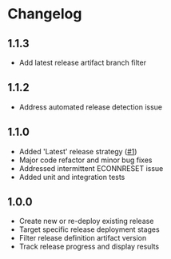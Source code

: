 # Changelog

## 1.1.3

- Add latest release artifact branch filter

## 1.1.2

- Address automated release detection issue

## 1.1.0

- Added 'Latest' release strategy ([#1](https://github.com/dmitryserbin/orchestrator/issues/1))
- Major code refactor and minor bug fixes
- Addressed intermittent ECONNRESET issue 
- Added unit and integration tests

## 1.0.0

- Create new or re-deploy existing release
- Target specific release deployment stages
- Filter release definition artifact version
- Track release progress and display results